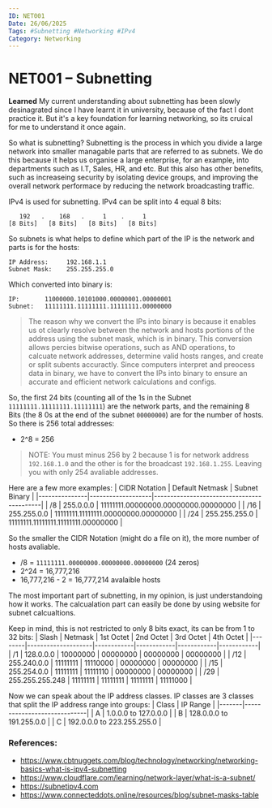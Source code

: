 ```yaml
---
ID: NET001
Date: 26/06/2025
Tags: #Subnetting #Networking #IPv4
Category: Networking
---
```


# NET001 – Subnetting
 **Learned**
My current understanding about subnetting has been slowly desinagrated since I have learnt it in university, because of the fact I dont practice it. But it's a key foundation for learning networking, so its cruical for me to understand it once again.

So what is subnetting? Subnetting is the process in which you divide a large network into smaller managable parts that are referred to as subnets. We do this because it helps us organise a large enterprise, for an example, into departments such as I.T, Sales, HR, and etc. But this also has other benefits, such as increaseing security by isolating device groups, and improving the overall network performace by reducing the network broadcasting traffic.

IPv4 is used for subnetting. IPv4 can be split into 4 equal 8 bits:
```
   192   .    168   .     1    .     1
[8 Bits]   [8 Bits]   [8 Bits]   [8 Bits]
```
So subnets is what helps to define which part of the IP is the network and parts is for the hosts:
```
IP Address:     192.168.1.1
Subnet Mask:    255.255.255.0
```
Which converted into binary is:
```
IP:       11000000.10101000.00000001.00000001
Subnet:   11111111.11111111.11111111.00000000
```
> The reason why we convert the IPs into binary is because it enables us ot clearly resolve between the network and hosts portions of the address using the subnet mask, which is in binary. This conversion allows percies bitwise operations, such as AND operations, to calcuate network addresses, determine valid hosts ranges, and create or split subents accuractly. Since computers interpret and preocess data in binary, we have to convert the IPs into binary to ensure an accurate and efficient network calculations and configs.

So, the first 24 bits (counting all of the 1s in the Subnet `11111111.11111111.11111111`) are the network parts, and the remaining 8 Bits (the 8 0s at the end of the subnet `00000000`) are for the number of hosts. So there is 256 total addresses:
- 2^8 = 256
> NOTE: You must minus 256 by 2 because 1 is for network address `192.168.1.0` and the other is for the broadcast `192.168.1.255`. Leaving you with only 254 avaliable addresses.

Here are a few more examples:
| CIDR Notation | Default Netmask   | Subnet Binary                             |
|---------------|-------------------|-------------------------------------------|
| /8            | 255.0.0.0         | 11111111.00000000.00000000.00000000       |
| /16           | 255.255.0.0       | 11111111.11111111.00000000.00000000       |
| /24           | 255.255.255.0     | 11111111.11111111.11111111.00000000       |

So the smaller the CIDR Notation (might do a file on it), the more number of hosts avaliable.
- /8 = `11111111.00000000.00000000.00000000` (24 zeros)
- 2^24 = 16,777,216
- 16,777,216 - 2 = 16,777,214 avalaible hosts

The most important part of subnetting, in my opinion, is just understandoing how it works. The calcualation part can easily be done by using website for subnet calcualtions. 

 Keep in mind, this is not restricted to only 8 bits exact, its can be from 1 to 32 bits:
| Slash | Netmask           | 1st Octet | 2nd Octet | 3rd Octet | 4th Octet |
|--------|--------------------|------------|------------|------------|------------|
| /1     | 128.0.0.0          | 10000000   | 00000000   | 00000000   | 00000000   |
| /12    | 255.240.0.0        | 11111111   | 11110000   | 00000000   | 00000000   |
| /15    | 255.254.0.0        | 11111111   | 11111110   | 00000000   | 00000000   |
| /29    | 255.255.255.248    | 11111111   | 11111111   | 11111111   | 11111000   |

Now we can speak about the IP address classes. IP classes are 3 classes that split the IP address range into groups:
| Class | IP Range                    |
|-------|-----------------------------|
| A     | 1.0.0.0 to 127.0.0.0        |
| B     | 128.0.0.0 to 191.255.0.0    |
| C     | 192.0.0.0 to 223.255.255.0  |


### References:
- https://www.cbtnuggets.com/blog/technology/networking/networking-basics-what-is-ipv4-subnetting
- https://www.cloudflare.com/learning/network-layer/what-is-a-subnet/
- https://subnetipv4.com
- https://www.connecteddots.online/resources/blog/subnet-masks-table
